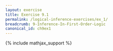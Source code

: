 ```yaml
---
layout: exercise
title: Exercise 9.1
permalink: /logical-inference-exercises/ex_1/
breadcrumb: 9-Inference-In-First-Order-Logic
canonical_id: ch9ex1
---
```


{% include mathjax_support %}
